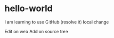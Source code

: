 # hello-world

I am learning to use GitHub (resolve it)
local change

Edit on web
Add on source tree

